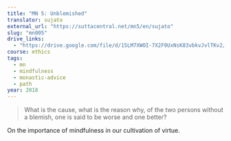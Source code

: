 ```yaml
---
title: "MN 5: Unblemished"
translator: sujato
external_url: "https://suttacentral.net/mn5/en/sujato"
slug: "mn005"
drive_links:
  - "https://drive.google.com/file/d/15LM7XWOI-7X2F0UxNsK83vbkvJvlTKv2/view?usp=drivesdk"
course: ethics
tags:
  - mn
  - mindfulness
  - monastic-advice
  - path
year: 2018
---
```


> What is the cause, what is the reason why, of the two persons without a blemish, one is said to be worse and one better?

On the importance of mindfulness in our cultivation of virtue.
